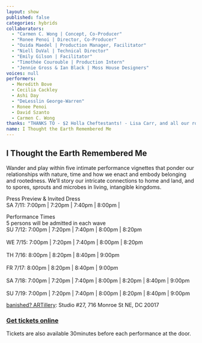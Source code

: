 ```yaml
---
layout: show
published: false
categories: hybrids
collaborators: 
  - "Carmen C. Wong | Concept, Co-Producer"
  - "Ronee Penoi | Director, Co-Producer"
  - "Ouida Maedel | Production Manager, Facilitator"
  - "Niell DuVal | Technical Director"
  - "Emily Gilson | Facilitator"
  - "Timothée Courouble | Production Intern"
  - "Jennie Gross & Ian Black | Moss House Designers"
voices: null
performers: 
  - Meredith Bove
  - Cecilia Cackley
  - Ashi Day
  - "DeLesslin George-Warren"
  - Ronee Penoi
  - David Szanto
  - Carmen C. Wong
thanks: "THANKS TO - $2 Holla Cheftestants! - Lisa Carr, and all our rockstar board members - David Babcock - Sorane Yamahira"
name: I Thought the Earth Remembered Me
---
```


## I Thought the Earth Remembered Me

Wander and play within five intimate performance vignettes that ponder our relationships with nature, time and how we enact and embody belonging and rootedness. We’ll story our intricate connections to home and land, and to spores, sprouts and microbes in living, intangible kingdoms.

Press Preview & Invited Dress
<br> SA 7/11: 7:00pm | 7:20pm | 7:40pm | 8:00pm |

Performance Times
<br> 5 persons will be admitted in each wave 
<br> SU 7/12:  7:00pm | 7:20pm | 7:40pm | 8:00pm | 8:20pm  
<br> WE 7/15: 7:00pm | 7:20pm | 7:40pm | 8:00pm | 8:20pm  
<br> TH 7/16:  8:00pm | 8:20pm | 8:40pm | 9:00pm  
<br> FR 7/17:  8:00pm | 8:20pm | 8:40pm | 9:00pm  
<br> SA 7/18:  7:00pm | 7:20pm | 7:40pm | 8:00pm | 8:20pm | 8:40pm | 9:00pm  
<br> SU 7/19:  7:00pm | 7:20pm | 7:40pm | 8:00pm | 8:20pm | 8:40pm | 9:00pm

 [banished? ARTillery]( https://goo.gl/maps/GH5f8): Studio #27, 716 Monroe St NE, DC 20017

### [Get tickets online](https://www.capitalfringe.org/events/563-i-thought-the-earth-remembered-me)

Tickets are also available 30minutes before each performance at the door.